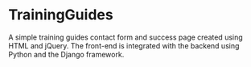 # TrainingGuides
A simple training guides contact form and success page created using HTML and jQuery. 
The front-end is integrated with the backend using
Python and the Django framework.

